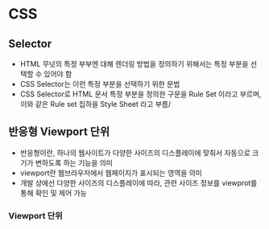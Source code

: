 # CSS
## Selector
- HTML 무넛의 특정 부부엔 대해 렌더링 방법을 정의하기 위해서는 특정 부분을 선택할 수 있어야 함
- CSS Selector는 이런 특정 부분을 선택하기 위한 문법
- CSS Selector로 HTML 문서 특정 부분을 정의한 구문을 Rule Set 이라고 부르며, 이와 같은 Rule set 집하을 Style Sheet 라고 부름/
## 반응형 Viewport 단위
- 반응형이란, 하나의 웹사이트가 다양한 사이즈의 디스플레이에 맞춰서 자동으로 크기가 변하도록 하는 기능을 의미
- viewport란 웹브라우저에서 웹페이지가 표시되는 영역을 의미
- 개발 상에선 다양한 사이즈의 디스플레이에 따라, 관련 사이즈 정보를 viewprot를 통해 확인 및 제어 가능
### Viewport 단위
